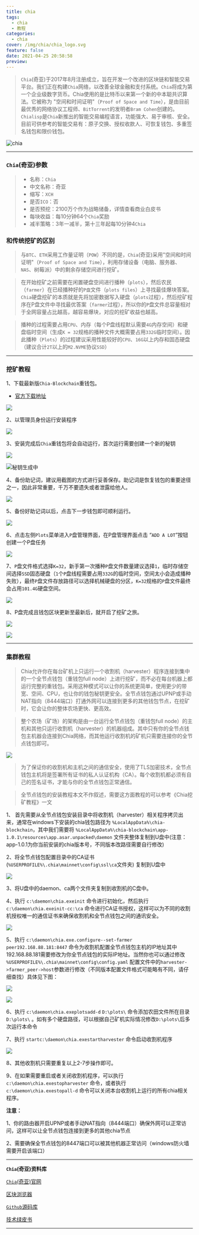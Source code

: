 ```yaml
---
title: chia
tags:
  - chia
  - 教程
categories:
  - chia
cover: /img/chia/chia_logo.svg
feature: false
date: 2021-04-25 20:58:58
preview:
---
```


> `Chia`(奇亚)于2017年8月注册成立，旨在开发一个改进的区块链和智能交易平台。我们正在构建`Chia`网络，以改善全球金融和支付系统。`Chia`将成为第一个企业级数字货币。Chia使用的是比特币以来第一个新的中本聪共识算法。它被称为 "空间和时间证明"（`Proof of Space and Time`），是由目前最优秀的网络协议工程师、`BitTorrent`的发明者`Bram Cohen`创建的。`Chialisp`是`Chia`新推出的智能交易编程语言，功能强大、易于审核、安全。目前可供参考的智能交易有：原子交换、授权收款人、可恢复钱包、多重签名钱包和限价钱包。

<!--more-->

![`chia`](/img/chia/0.png)

-------

### `Chia`(奇亚)参数

> - 名称：`Chia`
> - 中文名称：奇亚
> - 缩写：`XCH`
> - 是否`ICO`：否
> - 是否预挖：2100万个作为战略储备，详情查看商业白皮书
> - 每块收益：每10分钟64个`Chia`奖励
> - 减半策略：3年一减半，第十三年起每10分钟4`Chia`

### 和传统挖矿的区别

> 与`BTC`、`ETH`采用工作量证明（`POW`）不同的是，`Chia`(奇亚)采用"空间和时间证明"（`Proof of Space and Time`），利用存储设备（电脑、服务器、`NAS`、树莓派）中的剩余存储空间进行挖矿。

> 在开始挖矿之前需要在闲置硬盘空间进行播种（`plots`），然后农民（`farmer`）在已经播种好的`P盘`文件（`plots files`）上寻找最佳爆块答案。`Chia`硬盘挖矿的本质就是先将加密数据写入硬盘（`plots`过程），然后挖矿程序在P盘文件中寻找最优答案（`farmer`过程），所以你的`P`盘文件总容量相对于全网容量占比越高，越容易爆块，对应的挖矿收益也越高。

> 播种的过程需要占用`CPU`、内存（每个P盘线程默认需要`4G`内存空间）和硬盘临时空间（生成`K = 32`规格的播种文件大概需要占用`332G`临时空间）。因此播种（`Plots`）的过程建议采用性能较好的`CPU`、`16G`以上内存和固态硬盘（建议合计`2T`以上的`M2.NVME`协议`SSD`）

-------

### 挖矿教程

1、下载最新版`Chia-Blockchain`重钱包。
- [官方下载地址](https://github.com/Chia-Network/chia-blockchain/releases)

![](/img/chia/1.png)

2、以管理员身份运行安装程序

![](/img/chia/2.png)

3、安装完成后`Chia`重钱包将会自动运行，首次运行需要创建一个新的秘钥

![](/img/chia/3.png)

![秘钥生成中](/img/chia/4.png)

4、备份助记词，建议用截图的方式进行妥善保存。助记词是恢复钱包的重要途径之一，因此非常重要，千万不要遗失或者泄露给他人。

![](/img/chia/5.png)

5、备份好助记词以后，点击下一步钱包即可顺利运行。

![](/img/chia/6.png)

6、点击左侧`Plots`菜单进入`P`盘管理界面，在P盘管理界面点击 “`ADD A LOT`”按钮创建一个P盘任务

![](/img/chia/7.png)

7、`P`盘文件格式选择`K=32`，新手第一次播种`P`盘文件数量建议选择`1`，临时存储空间选择`SSD`固态硬盘（`1`个`P`盘线程需要占用`332G`的临时空间，空间太小会造成播种失败），最终`P`盘文件存放路径可以选择机械硬盘的分区，`K=32`规格的`P`盘文件最终会占用`101.4G`硬盘空间。

![](/img/chia/8.png)

8、P盘完成且钱包区块更新至最新后，就开启了挖矿之旅。

![](/img/chia/9.png)

![](/img/chia/10.png)

-------

### 集群教程

> Chia允许你在每台矿机上只运行一个收割机（harvester）程序连接到集中的一个全节点钱包（重钱包full node）上进行挖矿，而不必在每台机器上都运行完整的重钱包。采用这种模式可以让你的系统更简单，使用更少的带宽、空间、CPU，也让你的钱包秘钥更安全。全节点钱包通过UPNP或手动NAT指向（8444端口）打通外网可以连接到更多的其他钱包节点，在挖矿时，它会让你的整体农场更快、更高效。

> 整个农场（矿场）的架构是由一台运行全节点钱包（重钱包full node）的主机和其他只运行收割机（harvester）的机器组成。其中只有你的全节点钱包主机器会连接到Chia网络，而其他运行收割机的矿机只需要连接你的全节点钱包即可。

![](/img/chia/11.jpg)

> 为了保证你的收割机和主机之间的通信安全，使用了TLS加密技术，全节点钱包主机将是签署所有证书的私人认证机构（CA）。每个收割机都必须有自己的签名证书，才能与你的全节点钱包正常通信。

> 全节点钱包的安装教程本文不作叙述，需要这方面教程的可以参考《Chia挖矿教程》一文

1、 首先需要从全节点钱包安装目录中将收割机（harvester）相关程序拷贝出来，通常在windows下安装的chia钱包路径为 `%LocalAppData%\chia-blockchain`，其中我们需要将 `%LocalAppData%\chia-blockchain\app-1.0.1\resources\app.asar.unpacked\daemon` 文件夹整体复制到U盘中(注意：app-1.0.1为你当前安装的chia版本号，不同版本改路径需要自行修改)

2、将全节点钱包配置目录中的CA证书 (`%USERPROFILE%\.chia\mainnet\config\ssl\ca`文件夹) 复制到U盘中

![](/img/chia/12.jpg)

3、将U盘中的daemon、ca两个文件夹复制到收割机的C盘中。

4、执行 `c:\daemon\chia.exeinit` 命令进行初始化，然后执行 `c:\daemon\chia.exeinit-cc:\ca` 命令进行CA证书授权，这样可以为不同的收割机授权唯一的通信证书来确保收割机和全节点钱包之间的通讯安全。

![](/img/chia/13.jpg)

5、执行 `c:\daemon\chia.exe.configure--set-farmer peer192.168.88.181:8447` 命令为收割机配置全节点钱包主机的IP地址其中192.168.88.181需要修改为你全节点钱包的实际IP地址。当然你也可以通过修改 `%USERPROFILE%\.chia\mainnet\config\config.yaml` 配置文件中的`harvester->farmer_peer->host`参数进行修改（不同版本配置文件格式可能略有不同，请仔细查找）具体见下图：

![](/img/chia/14.jpg)

![](/img/chia/15.jpg)

6、执行 `c:\daemon\chia.exeplotsadd-d` `D:\plots\` 命令添加农田文件所在目录 `D:\plots\` 。如有多个硬盘路径，可以根据自己矿机实际情况修改`D:\plots\`后多次运行本命令

7、执行 `startc:\daemon\chia.exestartharvester` 命令启动收割机程序

![](/img/chia/17.jpg)

8、其他收割机只需要重复以上2-7步操作即可。

9、在如果需要重启或者关闭收割机程序，可以执行 `c:\daemon\chia.exestopharvester` 命令，或者执行 `c:\daemon\chia.exestopall-d` 命令可以关闭本台收割机上运行的所有chia相关程序。

**注意：**

1、你的路由器开启UPNP或者手动NAT指向（8444端口）确保外网可以正常访问，这样可以让全节点钱包连接到更多的其他chia节点

2、需要确保全节点钱包的8447端口可以被其他机器正常访问（windows防火墙需要开启该端口）

-------

**`Chia`(奇亚)资料库**

[`Chia`(奇亚)官网](https://www.chia.net/)

[区块浏览器](https://www.chiaexplorer.com/)

[`Github`源码库](https://github.com/Chia-Network)

[技术绿皮书](https://www.chia.net/assets/ChiaGreenPaper.pdf)

-------